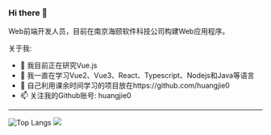 ### Hi there 👋

Web前端开发人员，目前在南京海颐软件科技公司构建Web应用程序。

关于我:

- 🔭 我目前正在研究Vue.js
- 🌱 我一直在学习Vue2、Vue3、React、Typescript、Nodejs和Java等语言
- 🤔 自己利用课余时间学习的项目放在https://github.com/huangjie0
- 📫 关注我的Github账号: huangjie0
---

![Top Langs](https://github-readme-stats.vercel.app/api/top-langs/?username=huangjie0&layout=compact&theme=tokyonight)
![](https://github-readme-activity-graph.cyclic.app/graph?username=huangjie0&theme=dracula)







